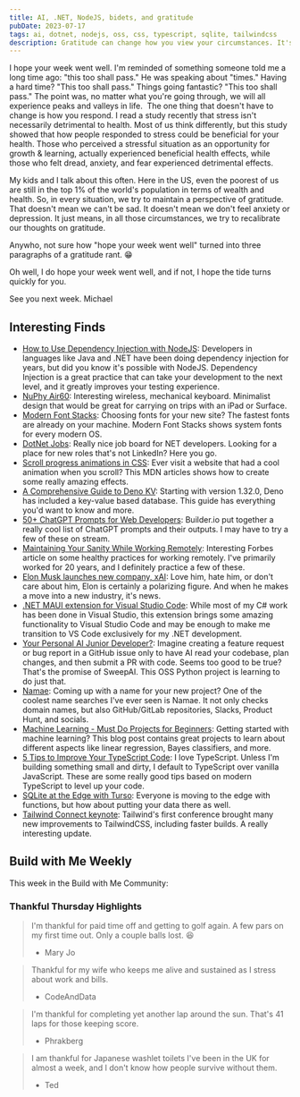 ```yaml
---
title: AI, .NET, NodeJS, bidets, and gratitude
pubDate: 2023-07-17
tags: ai, dotnet, nodejs, oss, css, typescript, sqlite, tailwindcss
description: Gratitude can change how you view your circumstances. It's not always easy, but it's always worth it.
---
```


I hope your week went well. I'm reminded of something someone told me a long time ago: "this too shall pass." He was speaking about "times." Having a hard time? "This too shall pass." Things going fantastic? "This too shall pass." The point was, no matter what you're going through, we will all experience peaks and valleys in life.
​
The one thing that doesn't have to change is how you respond. I read a study recently that stress isn't necessarily detrimental to health. Most of us think differently, but this study showed that how people responded to stress could be beneficial for your health. Those who perceived a stressful situation as an opportunity for growth & learning, actually experienced beneficial health effects, while those who felt dread, anxiety, and fear experienced detrimental effects.

My kids and I talk about this often. Here in the US, even the poorest of us are still in the top 1% of the world's population in terms of wealth and health. So, in every situation, we try to maintain a perspective of gratitude. That doesn't mean we can't be sad. It doesn't mean we don't feel anxiety or depression. It just means, in all those circumstances, we try to recalibrate our thoughts on gratitude.

Anywho, not sure how "hope your week went well" turned into three paragraphs of a gratitude rant. 😁

Oh well, I do hope your week went well, and if not, I hope the tide turns quickly for you.

See you next week.
Michael

## Interesting Finds

- [​How to Use Dependency Injection with NodeJS](https://amplication.com/blog/how-to-use-dependency-injection-with-nodejs): Developers in languages like Java and .NET have been doing dependency injection for years, but did you know it's possible with NodeJS. Dependency Injection is a great practice that can take your development to the next level, and it greatly improves your testing experience.
- [​NuPhy Air60](https://nuphy.com/collections/keyboards/products/air60): Interesting wireless, mechanical keyboard. Minimalist design that would be great for carrying on trips with an iPad or Surface.
- ​[Modern Font Stacks](https://modernfontstacks.com/): Choosing fonts for your new site? The fastest fonts are already on your machine. Modern Font Stacks shows system fonts for every modern OS.
- [​DotNet Jobs](https://dotnet-jobs.com/): Really nice job board for NET developers. Looking for a place for new roles that's not LinkedIn? Here you go.
- [​Scroll progress animations in CSS](https://developer.mozilla.org/en-US/blog/scroll-progress-animations-in-css/): Ever visit a website that had a cool animation when you scroll? This MDN articles shows how to create some really amazing effects.
- [​A Comprehensive Guide to Deno KV](https://deno-blog.com/A_Comprehensive_Guide_to_Deno_KV.2023-06-30?utm_source=nickytonline&utm_medium=email&utm_campaign=yet-another-newsletter-lol-5670): Starting with version 1.32.0, Deno has included a key-value based database. This guide has everything you'd want to know and more.
- [​50+ ChatGPT Prompts for Web Developers](https://www.builder.io/blog/ai-prompts-for-web-developers-chatgpt): Builder.io put together a really cool list of ChatGPT prompts and their outputs. I may have to try a few of these on stream.
- [​Maintaining Your Sanity While Working Remotely](https://www.forbes.com/sites/forbesdigitalgroup/2023/07/10/maintaining-your-sanity-while-working-remotely/): Interesting Forbes article on some healthy practices for working remotely. I've primarily worked for 20 years, and I definitely practice a few of these.
- [​Elon Musk launches new company, xAI](https://www.cnbc.com/2023/07/12/elon-musk-launches-his-new-company-xai.html): Love him, hate him, or don't care about him, Elon is certainly a polarizing figure. And when he makes a move into a new industry, it's news.
- [​.NET MAUI extension for Visual Studio Code](https://devblogs.microsoft.com/visualstudio/announcing-the-dotnet-maui-extension-for-visual-studio-code/): While most of my C# work has been done in Visual Studio, this extension brings some amazing functionality to Visual Studio Code and may be enough to make me transition to VS Code exclusively for my .NET development.
- [​Your Personal AI Junior Developer?](https://github.com/sweepai/sweep): Imagine creating a feature request or bug report in a GitHub issue only to have AI read your codebase, plan changes, and then submit a PR with code. Seems too good to be true? That's the promise of SweepAI. This OSS Python project is learning to do just that.
- [​Namae](https://namae.dev/): Coming up with a name for your new project? One of the coolest name searches I've ever seen is Namae. It not only checks domain names, but also GitHub/GitLab repositories, Slacks, Product Hunt, and socials.
- [​Machine Learning - Must Do Projects for Beginners](https://ai.plainenglish.io/machine-learning-must-do-projects-for-beginners-99ce7fb074f6): Getting started with machine learning? This blog post contains great projects to learn about different aspects like linear regression, Bayes classifiers, and more.
- [​5 Tips to Improve Your TypeScript Code](https://blog.openreplay.com/five-tips-to-improve-your-typescript-code/): I love TypeScript. Unless I'm building something small and dirty, I default to TypeScript over vanilla JavaScript. These are some really good tips based on modern TypeScript to level up your code.
- [​SQLite at the Edge with Turso](https://turso.tech/): Everyone is moving to the edge with functions, but how about putting your data there as well.
- [​Tailwind Connect keynote](https://www.youtube.com/watch?v=CLkxRnRQtDE): Tailwind's first conference brought many new improvements to TailwindCSS, including faster builds. A really interesting update.

## Build with Me Weekly

This week in the Build with Me Community:

### Thankful Thursday Highlights

> I'm thankful for paid time off and getting to golf again. A few pars on my first time out. Only a couple balls lost. 😆
>
> - Mary Jo

> Thankful for my wife who keeps me alive and sustained as I stress about work and bills.
>
> - CodeAndData

> I'm thankful for completing yet another lap around the sun. That's 41 laps for those keeping score.
>
> - Phrakberg

> I am thankful for Japanese washlet toilets I've been in the UK for almost a week, and I don't know how people survive without them.
>
> - Ted

